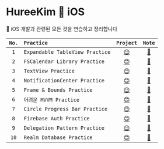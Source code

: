 # HureeKim 💙 iOS


💬  iOS 개발과 관련된 모든 것을 연습하고 정리합니다 



|`No.`|`Practice`|`Project`|`Note`|
|:-:|:-|:-:|:-:|
|`1`| `Expandable TableView Practice` | [😊](https://github.com/heerucan/iOS-Practice/tree/main/Expandable%20TableView%20Practice) | [💬](https://roniruny.tistory.com/146) | 
|`2`| `FSCalendar Library Practice` | [😊](https://github.com/heerucan/iOS-Practice/tree/main/FSCalendar%20Practice) | [💬](https://www.notion.so/FSCalendar-e7b34798b3b049518dae21cf7a253bb2) | 
|`3`| `TextView Practice` | [😊](https://github.com/heerucan/iOS-Practice/tree/main/TextView%20Practice) | [💬](https://roniruny.tistory.com/149) | 
|`4`| `NotificationCenter Practice` | [😊](https://github.com/heerucan/iOS-Practice/tree/main/NotificationCenter%20Practice) | [💬](https://roniruny.tistory.com/151) | 
|`5`| `Frame & Bounds Practice` | [😊](https://github.com/heerucan/iOS-Practice/tree/main/iOS%20Practice) | [💬](https://huree-can-do-it.notion.site/Frame-Bounds-c07d86028ac64f98a2326f4182ed7395) | 
|`6`| `어려운 MVVM Practice`| [😊](https://github.com/heerucan/iOS-Practice/tree/main/MVVM-From-MVC%203) | [💬](https://huree-can-do-it.notion.site/MVVM-75faeea12ac84da78d510aa6bd5c3ea5) | 
|`7`| `Circle Progress Bar Practice` | [😊](https://github.com/heerucan/iOS-Practice/tree/main/ProgressBar%20Practice) | [💬](https://freezing-phalange-d42.notion.site/Circle-Progress-Bar-0693b085406c4328a5fb4209f1600f4c) | 
|`8`| `Firebase Auth Practice` | [😊](https://github.com/heerucan/iOS-Practice/tree/main/Firebase%20Practice) | [💬](https://huree-can-do-it.notion.site/Firebase-abed3e5d7ee045958d9c0450cdcce141) | 
|`9`| `Delegation Pattern Practice` | [😊](https://github.com/heerucan/iOS-Practice/tree/main/Delegate%20Practice) | [💬](https://huree-can-do-it.notion.site/Delegate-Pattern-b867512f2a364e7583963e05aae68b8c) | 
|`10`| `Realm Database Practice` | [😊](https://github.com/heerucan/iOS-Practice/tree/main/RealM%20Practice) | [💬](https://huree-can-do-it.notion.site/Realm-a21c74cadae544d7b85f91cf3a119a34) | 

